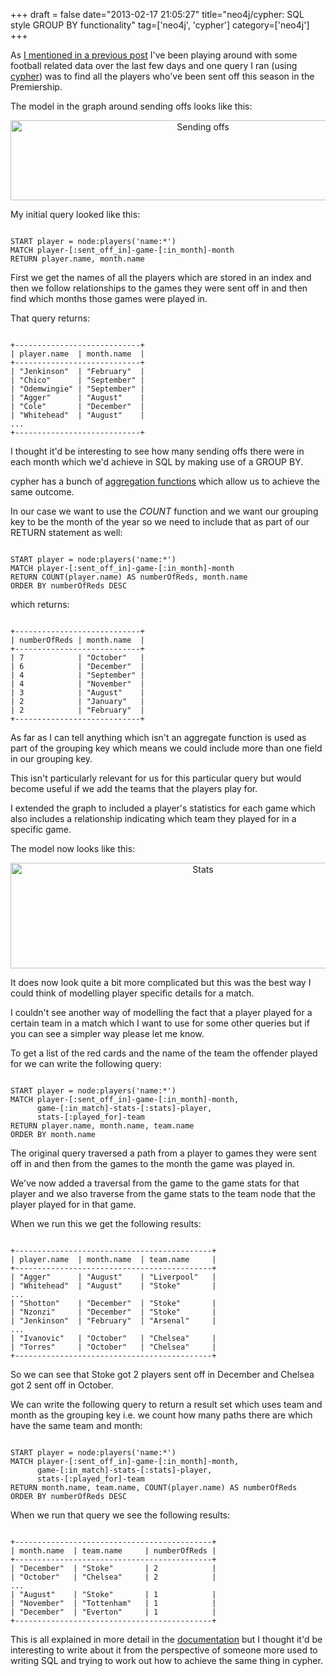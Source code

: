 +++
draft = false
date="2013-02-17 21:05:27"
title="neo4j/cypher: SQL style GROUP BY functionality"
tag=['neo4j', 'cypher']
category=['neo4j']
+++

<p>As <a href="http://www.markhneedham.com/blog/2013/02/16/regular-expressions-non-greedy-matching/">I mentioned in a previous post</a> I've been playing around with some football related data over the last few days and one query I ran (using <a href="http://docs.neo4j.org/chunked/milestone/cypher-query-lang.html">cypher</a>) was to find all the players who've been sent off this season in the Premiership.</p>


<p>The model in the graph around sending offs looks like this:</p>


<div align="center">
<img src="{{<siteurl>}}/uploads/2013/02/sending_offs.png" alt="Sending offs" title="sending_offs.png" border="0" width="600" height="128" />
</div>

<p>My initial query looked like this:</p>



~~~text

START player = node:players('name:*')
MATCH player-[:sent_off_in]-game-[:in_month]-month
RETURN player.name, month.name
~~~

<p>First we get the names of all the players which are stored in an index and then we follow relationships to the games they were sent off in and then find which months those games were played in.</p>


<p>That query returns:</p>



~~~text

+----------------------------+
| player.name  | month.name  |
+----------------------------+
| "Jenkinson"  | "February"  |
| "Chico"      | "September" |
| "Odemwingie" | "September" |
| "Agger"      | "August"    |
| "Cole"       | "December"  |
| "Whitehead"  | "August"    |
...
+----------------------------+
~~~

<p>I thought it'd be interesting to see how many sending offs there were in each month which we'd achieve in SQL by making use of a GROUP BY.</p>


<p>cypher has a bunch of <a href="http://docs.neo4j.org/chunked/stable/query-aggregation.html">aggregation functions</a> which allow us to achieve the same outcome.</p>


<p>In our case we want to use the <cite>COUNT</cite> function and we want our grouping key to be the month of the year so we need to include that as part of our RETURN statement as well:</p>



~~~text

START player = node:players('name:*')
MATCH player-[:sent_off_in]-game-[:in_month]-month
RETURN COUNT(player.name) AS numberOfReds, month.name
ORDER BY numberOfReds DESC
~~~

<p>which returns:</p>



~~~text

+----------------------------+
| numberOfReds | month.name  |
+----------------------------+
| 7            | "October"   |
| 6            | "December"  |
| 4            | "September" |
| 4            | "November"  |
| 3            | "August"    |
| 2            | "January"   |
| 2            | "February"  |
+----------------------------+
~~~

<p>As far as I can tell anything which isn't an aggregate function is used as part of the grouping key which means we could include more than one field in our grouping key.</p>
 

<p>This isn't particularly relevant for us for this particular query but would become useful if we add the teams that the players play for.</p>


<p>I extended the graph to included a player's statistics for each game which also includes a relationship indicating which team they played for in a specific game.</p>


<p>The model now looks like this:</p>


<div align="center">
<img src="{{<siteurl>}}/uploads/2013/02/stats.png" alt="Stats" title="stats.png" border="0" width="600" height="169" />
</div>

<p>It does now look quite a bit more complicated but this was the best way I could think of modelling player specific details for a  match.</p>
 

<p>I couldn't see another way of modelling the fact that a player played for a certain team in a match which I want to use for some other queries but if you can see a simpler way please let me know.</p>


<p>To get a list of the red cards and the name of the team the offender played for we can write the following query:</p>



~~~text

START player = node:players('name:*')
MATCH player-[:sent_off_in]-game-[:in_month]-month, 
      game-[:in_match]-stats-[:stats]-player, 
      stats-[:played_for]-team
RETURN player.name, month.name, team.name
ORDER BY month.name
~~~

<p>The original query traversed a path from a player to games they were sent off in and then from the games to the month the game was played in.</p>


<p>We've now added a traversal from the game to the game stats for that player and we also traverse from the game stats to the team node that the player played for in that game.</p>


<p>When we run this we get the following results:</p>



~~~text

+--------------------------------------------+
| player.name  | month.name  | team.name     |
+--------------------------------------------+
| "Agger"      | "August"    | "Liverpool"   |
| "Whitehead"  | "August"    | "Stoke"       |
...
| "Shotton"    | "December"  | "Stoke"       |
| "Nzonzi"     | "December"  | "Stoke"       |
| "Jenkinson"  | "February"  | "Arsenal"     |
...
| "Ivanovic"   | "October"   | "Chelsea"     |
| "Torres"     | "October"   | "Chelsea"     |
+--------------------------------------------+
~~~

<p>So we can see that Stoke got 2 players sent off in December and Chelsea got 2 sent off in October.</p>


<p>We can write the following query to return a result set which uses team and month as the grouping key i.e. we count how many paths there are which have the same team and month:</p>



~~~text

START player = node:players('name:*')
MATCH player-[:sent_off_in]-game-[:in_month]-month, 
      game-[:in_match]-stats-[:stats]-player, 
      stats-[:played_for]-team
RETURN month.name, team.name, COUNT(player.name) AS numberOfReds
ORDER BY numberOfReds DESC
~~~

<p>When we run that query we see the following results:</p>



~~~text

+--------------------------------------------+
| month.name  | team.name     | numberOfReds |
+--------------------------------------------+
| "December"  | "Stoke"       | 2            |
| "October"   | "Chelsea"     | 2            |
...
| "August"    | "Stoke"       | 1            |
| "November"  | "Tottenham"   | 1            |
| "December"  | "Everton"     | 1            |
+--------------------------------------------+
~~~

<p>This is all explained in more detail in the <a href="http://docs.neo4j.org/chunked/stable/query-aggregation.html">documentation</a> but I thought it'd be interesting to write about it from the perspective of someone more used to writing SQL and trying to work out how to achieve the same thing in cypher.</p>

